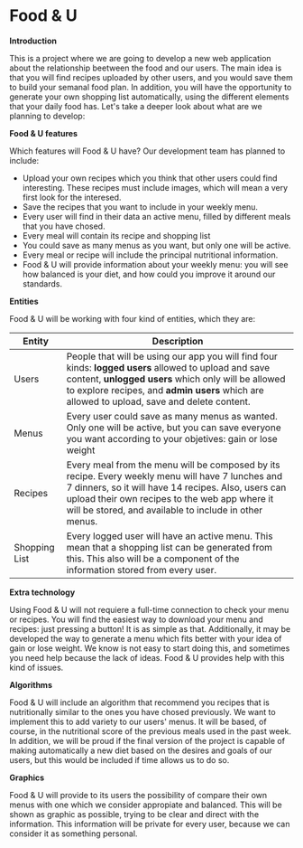 # Food & U

**Introduction**

This is a project where we are going to develop a new web application about the relationship beetween the food and our users. The main idea is that you will find recipes uploaded by other users, and you would save them to build your semanal food plan. In addition, you will have the opportunity to generate your own shopping list automatically, using the different elements that your daily food has. Let's take a deeper look about what are we planning to develop:


**Food & U features**

Which features will Food & U have? Our development team has planned to include:

- Upload your own recipes which you think that other users could find interesting. These recipes must include images, which will mean a very first look for the interesed.
- Save the recipes that you want to include in your weekly menu.
- Every user will find in their data an active menu, filled by different meals that you have chosed.
- Every meal will contain its recipe and shopping list
- You could save as many menus as you want, but only one will be active.
- Every meal or recipe will include the principal nutritional information.
- Food & U will provide information about your weekly menu: you will see how balanced is your diet, and how could you improve it around our standards.

**Entities**

Food & U will be working with four kind of entities, which they are:

| Entity | Description |
| ------------- | ------------- |
| Users | People that will be using our app you will find four kinds: **logged users** allowed to upload and save content, **unlogged users** which only will be allowed to explore recipes, and **admin users** which are allowed to upload, save and delete content. |
| Menus | Every user could save as many menus as wanted. Only one will be active, but you can save everyone you want according to your objetives: gain or lose weight|
| Recipes | Every meal from the menu will be composed by its recipe. Every weekly menu will have 7 lunches and 7 dinners, so it will have 14 recipes. Also, users can upload their own recipes to the web app where it will be stored, and available to include in other menus.|
| Shopping List | Every logged user will have an active menu. This mean that a shopping list can be generated from this. This also will be a component of the information stored from every user.|

**Extra technology**

Using Food & U will not requiere a full-time connection to check your menu or recipes. You will find the easiest way to download your menu and recipes: just pressing a button! It is as simple as that. Additionally, it may be developed the way to generate a menu which fits better with your idea of gain or lose weight. We know is not easy to start doing this, and sometimes you need help because the lack of ideas. Food & U provides help with this kind of issues.


**Algorithms**

Food & U will include an algorithm that recommend you recipes that is nutritionally similar to the ones you have chosed previously. We want to implement this to add variety to our users' menus. It will be based, of course, in the nutritional score of the previous meals used in the past week. In addition, we will be proud if the final version of the project is capable of making automatically a new diet based on the desires and goals of our users, but this would be included if time allows us to do so.

**Graphics**

Food & U will provide to its users the possibility of compare their own menus with one which we consider appropiate and balanced. This will be shown as graphic as possible, trying to be clear and direct with the information. This information will be private for every user, because we can consider it as something personal.

